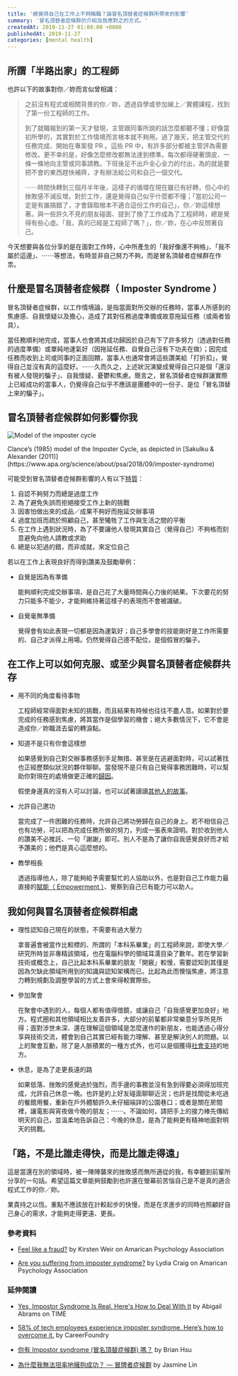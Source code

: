 ```yaml
---
title: '總覺得自己在工作上不夠稱職？論冒名頂替者症候群所帶來的影響'
summary: '冒名頂替者症候群的介紹及我應對之的方式。'
createdAt: 2019-11-27 01:08:00 +0800
publishedAt: 2019-11-27
categories: [mental health]
---
```


## 所謂「半路出家」的工程師

也許以下的故事對你／妳而言似曾相識：

> 之前沒有程式或相關背景的你／妳，透過自學或參加線上／實體課程，找到了第一份工程師的工作。
>
> 到了就職報到的第一天才發現，主管跟同事所說的話怎麼都聽不懂；好像當初所學的，其實對於工作情境而言根本就不夠用。過了幾天，把主管交代的任務完成、開始在專案發 PR 。這些 PR 中，有許多部分都被主管評為需要修改。更不幸的是，好像怎麼修改都無法達到標準。每次都得硬著頭皮、一條一條地向主管或同事請教。下班後足不出戶全心全力的付出，為的就是要把不會的東西趕快補齊，才有辦法給公司和自己一個交代。
>
> ⋯⋯時間快轉到三個月半年後，這樣子的循環在現在雖已有好轉，但心中的挫敗感不減反增。對於工作，還是覺得自己似乎什麼都不懂；「當初公司一定是有誰搞錯了，才會錄取根本不適合這份工作的自己」，你／妳這樣想著。與一些許久不見的朋友碰面、提到了換了工作成為了工程師時，總是覺得有些心虛。「我，真的已經是工程師了嗎？」，你／妳，在心中反問著自己。

今天想要與各位分享的是在面對工作時，心中所產生的「我好像還不夠格」、「我不屬於這邊」、⋯⋯等想法，有時並非自己努力不夠，而是冒名頂替者症候群在作祟。

## 什麼是冒名頂替者症候群（ Imposter Syndrome ）

冒名頂替者症候群，以工作情境論，是指當面對所交辦的任務時，當事人所感到的焦慮感、自我懷疑以及擔心，造成了其對任務過度準備或故意拖延任務（或兩者皆具）。

當任務順利地完成，當事人也會將其成功歸因於自己有下了許多努力（透過對任務的過度準備）或單純地運氣好（因拖延任務、自覺自己沒有下功夫在做）；因完成任務而收到上司或同事的正面回饋，當事人也通常會將這些讚美給「打折扣」，覺得自己並沒有真的這麼好。⋯⋯久而久之，上述狀況演變成覺得自己只是個「還沒有被人發現的騙子」、自我懷疑、憂鬱和焦慮。簡言之，冒名頂替者症候群讓實際上已經成功的當事人，仍覺得自己似乎不應該是團體中的一份子、是位「冒名頂替上來的騙子」。

## 冒名頂替者症候群如何影響你我

<Image
  src="/assets/images/imposter-syndrome/1.png"
  alt="Model of the imposter cycle"
  width={800}
  height={600}
/>

<Figcaption>
    Clance’s (1985) model of the Imposter Cycle, as depicted in [Sakulku & Alexander (2011)](https://www.apa.org/science/about/psa/2018/09/imposter-syndrome)
</Figcaption>

可能受到冒名頂替者症候群影響的人有以下[特質](https://mari.umich.edu/news/impostor-syndrome)：

1. 自認不夠努力而總是過度工作
2. 為了避免失誤而拒絕接受工作上新的挑戰
3. 因害怕做出來的成品／成果不夠好而拖延交辦事項
4. 過度加班而疏於照顧自己，甚至犧牲了工作與生活之間的平衡
5. 在工作上遇到狀況時，為了不要讓他人發現其實自己（覺得自己）不夠格而刻意避免向他人請教或求助
6. 總是以犯過的錯，而非成就，來定位自己

若以在工作上表現良好而得到讚美及鼓勵舉例：

- 自覺是因為有準備

  能夠順利完成交辦事項，是自己花了大量時間與心力後的結果。下次要花的努力只能多不能少，才能夠維持著這樣子的表現而不會被識破。

- 自覺毫無準備

  覺得會有如此表現一切都是因為運氣好；自己多學會的技能剛好是工作所需要的、自己才派得上用場。仍然覺得自己德不配位，是個假冒的騙子。

## 在工作上可以如何克服、或至少與冒名頂替者症候群共存

- 用不同的角度看待事物

  工程師經常得面對未知的挑戰，而且結果有時候也往往不盡人意。如果對於要完成的任務感到焦慮，將其當作是個學習的機會；絕大多數情況下，它不會是造成你／妳職涯去留的轉淚點。

- 知道不是只有你會這樣想

  如果感覺到自己對交辦事務感到手足無措、甚至是在逃避面對時，可以試著找也正經歷類似狀況的夥伴聊聊。當發現不是只有自己覺得事務困難時，可以幫助你對現在的處境做更正確的[歸因](<https://en.wikipedia.org/wiki/Attribution_(psychology)>)。

  假使身邊真的沒有人可以討論，也可以試著讀讀[其他人的故事](https://medium.com/landingfestival/58-of-tech-employees-experience-imposter-syndrome-heres-how-to-overcome-it-78172d8a2258)。

- 允許自己邀功

  當完成了一件困難的任務時，允許自己將功勞歸在自己的身上。若不相信自己也有功勞，可以把為完成任務所做的努力，列成一張表來證明。對於收到他人的讚美不必推託、一句「謝謝」即可。別人不是為了讓你自我感覺良好而才給予讚美的；他們是真心這麼想的。

- 教學相長

  透過指導他人，除了能夠給予需要幫忙的人協助以外，也是對自己工作能力最直接的[賦能（ Empowerment ）](https://zh.wikipedia.org/wiki/%E8%B3%A6%E6%AC%8A)、覺察到自己已有能力可以助人。

## 我如何與冒名頂替者症候群相處

- 理性認知自己現在的狀態，不需要有過大壓力

  拿普遍會被當作比較標的、所謂的「本科系畢業」的工程師來說，即使大學／研究所時並非專精該領域，也在電腦科學的領域耳濡目染了數年。若在學習新技術或概念上，自己比起本科系畢業的朋友「開竅」較慢，需要認知到其僅是因為欠缺此領域所用到的知識與認知架構而已。比起為此而懊惱焦慮，將注意力轉到規劃及調整學習的方式上會來得較實際些。

- 參加聚會

  在聚會中遇到的人，每個人都有值得借鏡，或讓自己「自我感覺更加良好」地方。程式圈和其他領域相比友善許多，大部分的前輩都非常樂意分享所見所得；面對涉世未深、還在理解這個領域是怎麼運作的新朋友，也能透過心得分享與技術交流，體會到自己其實已經有能力理解、甚至是解決別人的問題。以上的聚會互動，除了是人脈積累的一種方式外，也可以是個獲得[社會支持](https://en.wikipedia.org/wiki/Social_support#Links_to_mental_and_physical_health)的地方。

- 休息，是為了走更長遠的路

  如果低落、挫敗的感覺過於強烈，而手邊的事務並沒有急到得要必須得加班完成，允許自己休息一晚。也許是約上好友碰面聊聊近況；也許是找間從未吃過的餐館用餐，重新在戶外體驗許久未仔細端詳的公園巷口；或者是關在房間裡，讓電影與宵夜做今晚的朋友；⋯⋯。不論如何，請把手上的接力棒先傳給明天的自己，並溫柔地告訴自己：今晚的休息，是為了能夠更有精神地面對明天的挑戰。

## 「路，不是比誰走得快，而是比誰走得遠」

這是當還在別的領域時，被一陣陣襲來的挫敗感而無所適從的我，有幸聽到前輩所分享的一句話。希望這篇文章能夠鼓勵到也許還在螢幕前苦惱自己是不是真的適合程式工作的你／妳。

業貴持之以恆。重點不應該放在計較起步的快慢，而是在求進步的同時也照顧好自己身心的需求，才能夠走得更遠、更長。

### 參考資料

- [Feel like a fraud?](https://www.apa.org/gradpsych/2013/11/fraud) by Kirsten Weir on Amarican Psychology Association

- [Are you suffering from imposter syndrome?](https://www.apa.org/science/about/psa/2018/09/imposter-syndrome) by Lydia Craig on Amarican Psychology Association

### 延伸閱讀

- [Yes, Impostor Syndrome Is Real. Here's How to Deal With It](https://time.com/5312483/how-to-deal-with-impostor-syndrome/) by Abigail Abrams on TIME

- [58% of tech employees experience imposter syndrome. Here’s how to overcome it.](https://medium.com/landingfestival/58-of-tech-employees-experience-imposter-syndrome-heres-how-to-overcome-it-78172d8a2258) by CareerFoundry

- [你有 Impostor syndrome (冒名頂替症候群) 嗎？](https://brianhsublog.blogspot.com/2018/10/impostor-syndrome.html) by Brian Hsu

- [為什麼我無法坦率地擁抱成功？ — 冒牌者症候群](https://medium.com/as-a-product-designer/%E7%82%BA%E4%BB%80%E9%BA%BC%E6%88%91%E7%84%A1%E6%B3%95%E5%9D%A6%E7%8E%87%E5%9C%B0%E6%93%81%E6%8A%B1%E6%88%90%E5%8A%9F-%E5%86%92%E7%89%8C%E8%80%85%E7%97%87%E5%80%99%E7%BE%A4-2c8520a2c710) by Jasmine Lin
